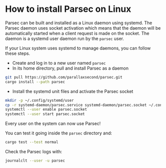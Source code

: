 <!--
  -- Copyright (c) 2019, Arm Limited, All Rights Reserved
  -- SPDX-License-Identifier: Apache-2.0
  --
  -- Licensed under the Apache License, Version 2.0 (the "License"); you may
  -- not use this file except in compliance with the License.
  -- You may obtain a copy of the License at
  --
  -- http://www.apache.org/licenses/LICENSE-2.0
  --
  -- Unless required by applicable law or agreed to in writing, software
  -- distributed under the License is distributed on an "AS IS" BASIS, WITHOUT
  -- WARRANTIES OR CONDITIONS OF ANY KIND, either express or implied.
  -- See the License for the specific language governing permissions and
  -- limitations under the License.
--->

# How to install Parsec on Linux

Parsec can be built and installed as a Linux daemon using systemd. The Parsec daemon uses socket
activation which means that the daemon will be automatically started when a client request is
made on the socket. The daemon is a systemd user daemon run by the `parsec` user.

If your Linux system uses systemd to manage daemons, you can follow these steps.

* Create and log in to a new user named `parsec`
* In its home directory, pull and install Parsec as a daemon
```bash
git pull https://github.com/parallaxsecond/parsec.git
cargo install --path parsec
```
* Install the systemd unit files and activate the Parsec socket
```bash
mkdir -p ~/.config/systemd/user
cp -r systemd-daemon/parsec.service systemd-daemon/parsec.socket ~/.config/systemd/user
systemctl --user enable parsec.socket
systemctl --user start parsec.socket
```

Every user on the system can now use Parsec!

You can test it going inside the `parsec` directory and:
```bash
cargo test --test normal
```
Check the Parsec logs with:
```bash
journalclt --user -u parsec
```
